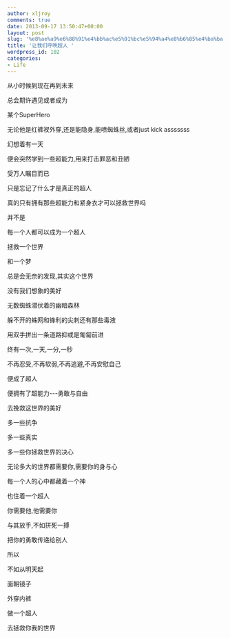 ```yaml
---
author: xljroy
comments: true
date: 2013-09-17 13:50:47+00:00
layout: post
slug: '%e8%ae%a9%e6%88%91%e4%bb%ac%e5%91%bc%e5%94%a4%e8%b6%85%e4%ba%ba'
title: '让我们呼唤超人 '
wordpress_id: 102
categories:
- Life
---
```


从小时候到现在再到未来


总会期许遇见或者成为




某个SuperHero




无论他是红裤衩外穿,还是能隐身,能喷蜘蛛丝,或者just kick asssssss







幻想着有一天




便会突然学到一些超能力,用来打击罪恶和丑陋




受万人瞩目而已




只是忘记了什么才是真正的超人




真的只有拥有那些超能力和紧身衣才可以拯救世界吗




并不是




每一个人都可以成为一个超人




拯救一个世界




和一个梦







总是会无奈的发现,其实这个世界




没有我们想象的美好




无数蜘蛛潜伏着的幽暗森林




躲不开的蛛网和锋利的尖刺还有那些毒液




用双手拼出一条道路抑或是匍匐前进







终有一次,一天,一分,一秒




不再忍受,不再软弱,不再逃避,不再安慰自己




便成了超人




便拥有了超能力---勇敢与自由




去挽救这世界的美好




多一些抗争




多一些真实




多一些你拯救世界的决心




无论多大的世界都需要你,需要你的身与心







每一个人的心中都藏着一个神




也住着一个超人




你需要他,他需要你







与其放手,不如拼死一搏




把你的勇敢传递给别人







所以




不如从明天起




面朝镜子




外穿内裤




做一个超人




去拯救你我的世界
